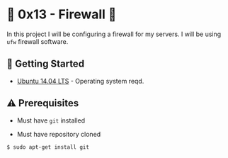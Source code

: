 # :shell: 0x13 - Firewall :shell:

In this project I will be configuring a firewall for my servers. I will be using `ufw` firewall software.

## :running: Getting Started

* [Ubuntu 14.04 LTS](http://releases.ubuntu.com/14.04/) - Operating system reqd.

## :warning: Prerequisites

* Must have `git` installed

* Must have repository cloned


```
$ sudo apt-get install git
```


